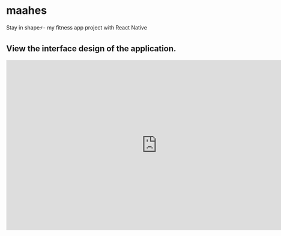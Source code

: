 # maahes

Stay in shape⚡- my fitness app project with React Native

## View the interface design of the application.

<div>
  <iframe style="border: 1px solid rgba(0, 0, 0, 0.1);" width="800" height="450" src="https://www.figma.com/embed?embed_host=share&url=https%3A%2F%2Fwww.figma.com%2Ffile%2Fk7ljNDVsv4Lmuva2Wz32ko%2Fmaahes%3Ftype%3Ddesign%26node-id%3D0%253A1%26mode%3Ddesign%26t%3DS6VMTeUmsiPERKlK-1" allowfullscreen></iframe>
</div>
